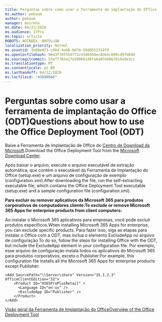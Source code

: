 ```yaml
---
title: Perguntas sobre como usar a ferramenta de implantação do Office (ODT)
ms.author: pebaum
author: pebaum
manager: mnirkhe
ms.date: 04/21/2020
ms.audience: ITPro
ms.topic: article
ROBOTS: NOINDEX, NOFOLLOW
localization_priority: Normal
ms.assetid: 3e88e0f3-c86d-4ab8-b076-59d0552318f9
ms.openlocfilehash: 96d3f70f554f71c43d6458ec8debc099cd9fb040
ms.sourcegitcommit: 55eff703a17e500681d8fa6a87eb067019ade3cc
ms.translationtype: MT
ms.contentlocale: pt-BR
ms.lasthandoff: 04/22/2020
ms.locfileid: "43698046"
---
```

# <a name="questions-about-how-to-use-the-office-deployment-tool-odt"></a><span data-ttu-id="748a4-102">Perguntas sobre como usar a ferramenta de implantação do Office (ODT)</span><span class="sxs-lookup"><span data-stu-id="748a4-102">Questions about how to use the Office Deployment Tool (ODT)</span></span>

<span data-ttu-id="748a4-103">Baixe a Ferramenta de Implantação de Office do [Centro de Download da Microsoft](https://go.microsoft.com/fwlink/p/?LinkID=626065).</span><span class="sxs-lookup"><span data-stu-id="748a4-103">Download the Office Deployment Tool from the [Microsoft Download Center](https://go.microsoft.com/fwlink/p/?LinkID=626065).</span></span>
  
<span data-ttu-id="748a4-104">Após baixar o arquivo, execute o arquivo executável de extração automática, que contém o executável da Ferramenta de Implantação do Office (setup.exe) e um arquivo de configuração de exemplo (configuration.xml).</span><span class="sxs-lookup"><span data-stu-id="748a4-104">After downloading the file, run the self-extracting executable file, which contains the Office Deployment Tool executable (setup.exe) and a sample configuration file (configuration.xml).</span></span>
  
 <span data-ttu-id="748a4-105">**Para excluir ou remover aplicativos da Microsoft 365 para produtos corporativos de computadores cliente:**</span><span class="sxs-lookup"><span data-stu-id="748a4-105">**To exclude or remove Microsoft 365 Apps for enterprise products from client computers:**</span></span>
  
<span data-ttu-id="748a4-106">Ao instalar o Microsoft 365 aplicativos para empresas, você pode excluir produtos específicos.</span><span class="sxs-lookup"><span data-stu-id="748a4-106">When installing Microsoft 365 Apps for enterprise, you can exclude specific products.</span></span> <span data-ttu-id="748a4-107">Para fazer isso, siga as etapas para instalar o Office com a ODT, mas inclua o elemento ExcludeApp no arquivo de configuração.</span><span class="sxs-lookup"><span data-stu-id="748a4-107">To do so, follow the steps for installing Office with the ODT, but include the ExcludeApp element in your configuration file.</span></span> <span data-ttu-id="748a4-108">Por exemplo, esse arquivo de configuração instala todos os aplicativos do Microsoft 365 para produtos corporativos, exceto o Publisher:</span><span class="sxs-lookup"><span data-stu-id="748a4-108">For example, this configuration file installs all the Microsoft 365 Apps for enterprise products except Publisher:</span></span>
  
```
<Add SourcePath="\\Server\share" Version="15.1.2.3" OfficeClientEdition="32">
    <Product ID="O365ProPlusRetail" >
      <Language ID="en-us" />
      <ExcludeApp ID="Publisher" />
    </Product>
</Add>
```

[<span data-ttu-id="748a4-109">Visão geral da Ferramenta de Implantação do Office</span><span class="sxs-lookup"><span data-stu-id="748a4-109">Overview of the Office Deployment Tool</span></span>](https://docs.microsoft.com/deployoffice/overview-of-the-office-2016-deployment-tool)
  

